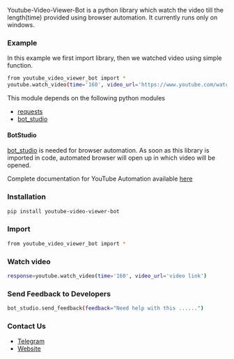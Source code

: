 Youtube-Video-Viewer-Bot is a python library which watch the video till the length(time) provided using browser automation. 
It currently runs only on windows.

### Example
In this example we first import library, then we watched video using simple function.
```sh
from youtube_video_viewer_bot import *
youtube.watch_video(time='160', video_url='https://www.youtube.com/watch?v=LMmuChXra_M') #provide time in seconds
```

This module depends on the following python modules
* [requests](https://pypi.org/project/requests/)
* [bot_studio](https://pypi.org/project/bot_studio/)

#### BotStudio
[bot_studio](https://pypi.org/project/bot_studio/) is needed for browser automation. As soon as this library is imported in code, automated browser will open up in which video will be opened.

Complete documentation for YouTube Automation available [here](https://youtube-api.datakund.com/en/latest/)

### Installation

```sh
pip install youtube-video-viewer-bot
```

### Import
```sh
from youtube_video_viewer_bot import *
```

### Watch video
```sh
response=youtube.watch_video(time='160', video_url='video link')
```

### Send Feedback to Developers
```sh
bot_studio.send_feedback(feedback="Need help with this ......")
```

### Contact Us
* [Telegram](https://t.me/datakund)
* [Website](https://datakund.com)

